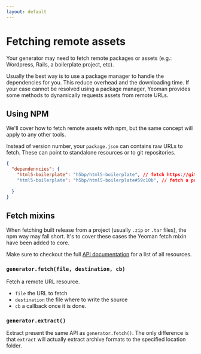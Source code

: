 ```yaml
---
layout: default
---
```


# Fetching remote assets

Your generator may need to fetch remote packages or assets (e.g.: Wordpress, Rails, a boilerplate project, etc).

Usually the best way is to use a package manager to handle the dependencies for you. This reduce overhead and the downloading time. If your case cannot be resolved using a package manager, Yeoman provides some methods to dynamically requests assets from remote URLs.

## Using NPM

We'll cover how to fetch remote assets with npm, but the same concept will apply to any other tools.

Instead of version number, your `package.json` can contains raw URLs to fetch. These can point to standalone resources or to git repositories.

```json
{
  "dependenncies": {
    "html5-boilerplate": "h5bp/html5-boilerplate", // fetch https://github.com/h5bp/html5-boilerplate.git
    "html5-boilerplate": "h5bp/html5-boilerplate#59c10b", // fetch a precise version
    
  }
}
```

## Fetch mixins

When fetching built release from a project (usually `.zip` or `.tar` files), the npm way may fall short. It's to cover these cases the Yeoman fetch mixin have been added to core.

Make sure to checkout the full [API documentation](http://yeoman.github.io/generator/fetch.html) for a list of all resources.

### `generator.fetch(file, destination, cb)`

Fetch a remote URL resource.

- `file` the URL to fetch
- `destination` the file where to write the source
- `cb` a callback once it is done.

### `generator.extract()`

Extract present the same API as `generator.fetch()`. The only difference is that `extract` will actually extract archive formats to the specified location folder.
